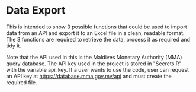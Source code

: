 # Data Export
 
This is intended to show 3 possible functions that could be used to import data from an API and export it to an Excel file in a clean, readable format. The 3 functions are required to retrieve the data, process it as required and tidy it.

Note that the API used in this is the Maldives Monetary Authority (MMA) query database. The API key used in the project is stored in "Secrets.R" with the variable api_key. If a user wants to use the code, user can request an API key at https://database.mma.gov.mv/api and must create the required file.